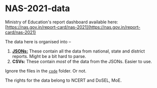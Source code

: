 # NAS-2021-data
Ministry of Education's report dashboard available here: [https://nas.gov.in/report-card/nas-2021](https://nas.gov.in/report-card/nas-2021)

The data here is organised into –
1. [**JSONs:**](./json_data/) These contain all the data from national, state and district reports. Might be a bit hard to parse.
2. **CSVs:** These contain _most_ of the data from the JSONs. Easier to use.

Ignore the files in the [`code`](./code/) folder. Or not.

The rights for the data belong to NCERT and DoSEL, MoE.